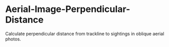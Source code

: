 Aerial-Image-Perpendicular-Distance
===================================
Calculate perpendicular distance from trackline to sightings in oblique aerial photos.
